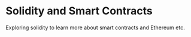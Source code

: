 # Solidity and Smart Contracts


Exploring solidity to learn more about smart contracts and Ethereum etc.
